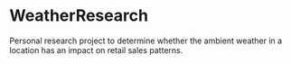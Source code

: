 WeatherResearch
===============

Personal research project to determine whether the ambient weather in a location has an impact on retail sales patterns.
